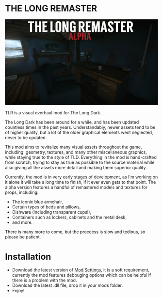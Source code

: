 # THE LONG REMASTER

![Thumbnail](https://raw.githubusercontent.com/DemonBunnyBon/TLR-TheLongRemaster/refs/heads/main/Images/Thumb_TLR.jpg)

TLR is a visual overhaul mod for The Long Dark.

The Long Dark has been around for a while, and has been updated countless times in the past years. Understandably, newer assets tend to be of higher quality, but a lot of the older graphical elements went neglected, never to be updated.


This mod aims to revitalize many visual assets throughout the game, including: geometry, textures, and many other miscellaneous graphics, while staying true to the style of TLD.
Everything in the mod is hand-crafted from scratch, trying to stay as true as possible to the source material while also giving all the assets more detail and making them superior quality.


Currently, the mod is in very early stages of development, as I'm working on it alone it will take a long time to finish, if it ever even gets to that point.
The alpha version features a handful of remastered models and textures for props, including:

- The iconic blue armchair,
- Certain types of beds and pillows,
- Dishware (including transparent cups!),
- Containers such as lockers, cabinets and the metal desk,
- and more.

There is many more to come, but the proccess is slow and tedious, so please be patient.

# Installation

- Download the latest version of [Mod Settings](https://github.com/DigitalzombieTLD/ModSettings/releases), it is a soft requirement, currently the mod features debbuging options which can be helpful if there is a problem with the mod.
- Download the latest .dll file, drop it in your mods folder.
- Enjoy!
